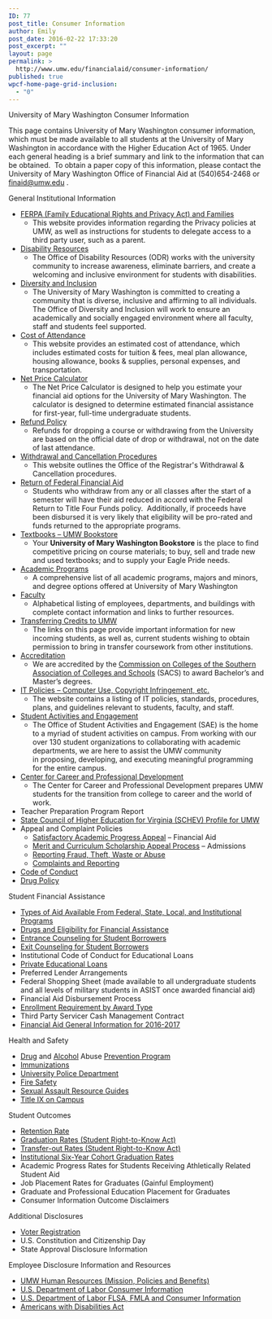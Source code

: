 ```yaml
---
ID: 77
post_title: Consumer Information
author: Emily
post_date: 2016-02-22 17:33:20
post_excerpt: ""
layout: page
permalink: >
  http://www.umw.edu/financialaid/consumer-information/
published: true
wpcf-home-page-grid-inclusion:
  - "0"
---
```

University of Mary Washington Consumer Information

This page contains University of Mary Washington consumer information, which must be made available to all students at the University of Mary Washington in accordance with the Higher Education Act of 1965. Under each general heading is a brief summary and link to the information that can be obtained.  To obtain a paper copy of this information, please contact the University of Mary Washington Office of Financial Aid at (540)654-2468 or finaid@umw.edu .

General Institutional Information
<ul>
 	<li><a href="http://www.umw.edu/financialaid/ferpa/">FERPA (Family Educational Rights and Privacy Act) and Families </a>
<ul>
 	<li>This website provides information regarding the Privacy policies at UMW, as well as instructions for students to delegate access to a third party user, such as a parent.</li>
</ul>
</li>
 	<li><a href="http://academics.umw.edu/disability/">Disability Resources </a>
<ul>
 	<li><span class="left">The Office of Disability Resources (ODR) works with the university community to increase awareness, eliminate barriers, and create a welcoming and inclusive environment for students with disabilities. </span></li>
</ul>
</li>
 	<li><a href="http://diversity.umw.edu/">Diversity and Inclusion</a>
<ul>
 	<li>The University of Mary Washington is committed to creating a community that is diverse, inclusive and affirming to all individuals. The Office of Diversity and Inclusion will work to ensure an academically and socially engaged environment where all faculty, staff and students feel supported.</li>
</ul>
</li>
 	<li><a href="http://www.umw.edu/financialaid/process/cost-of-attendance/">Cost of Attendance</a>
<ul>
 	<li>This website provides an estimated cost of attendance, which includes estimated costs for tuition &amp; fees, meal plan allowance, housing allowance, books &amp; supplies, personal expenses, and transportation.</li>
</ul>
</li>
 	<li><a href="http://adminfinance.umw.edu/umwstatic/financialaid/NetPriceCalculator/npcalc.htm">Net Price Calculator</a>
<ul>
 	<li>The Net Price Calculator is designed to help you estimate your financial aid options for the University of Mary Washington. The calculator is designed to determine estimated financial assistance for first-year, full-time undergraduate students.</li>
</ul>
</li>
 	<li><a href="http://adminfinance.umw.edu/studentaccounts/refund-policy-and-schedule/">Refund Policy</a>
<ul>
 	<li>Refunds for dropping a course or withdrawing from the University are based on the official date of drop or withdrawal, not on the date of last attendance.</li>
</ul>
</li>
 	<li><a href="http://academics.umw.edu/registrar/ferpa-policies-procedures-services/withdrawal-procedures/">Withdrawal and Cancellation Procedures</a>
<ul>
 	<li>This website outlines the Office of the Registrar's Withdrawal &amp; Cancellation procedures.</li>
</ul>
</li>
 	<li><a href="http://www.umw.edu/financialaid/process/leaving/return-of-funds/">Return of Federal Financial Aid</a>
<ul>
 	<li>Students who withdraw from any or all classes after the start of a semester will have their aid reduced in accord with the Federal Return to Title Four Funds policy.  Additionally, if proceeds have been disbursed it is very likely that eligibility will be pro-rated and funds returned to the appropriate programs.</li>
</ul>
</li>
 	<li><a href="http://bookstore.umw.edu/">Textbooks – UMW Bookstore</a>
<ul>
 	<li>Your <strong>University of Mary Washington Bookstore</strong> is the place to find competitive pricing on course materials; to buy, sell and trade new and used textbooks; and to supply your Eagle Pride needs.</li>
</ul>
</li>
 	<li><a href="https://academics.umw.edu/">Academic Programs</a>
<ul>
 	<li>A comprehensive list of all academic programs, majors and minors, and degree options offered at University of Mary Washington</li>
</ul>
</li>
 	<li><a href="http://www.umw.edu/directory/employee-type/faculty/">Faculty</a>
<ul>
 	<li>Alphabetical listing of employees, departments, and buildings with complete contact information and links to further resources.</li>
</ul>
</li>
 	<li><a href="http://academics.umw.edu/registrar/transfer-information/">Transferring Credits to UMW </a>
<ul>
 	<li>The links on this page provide important information for new incoming students, as well as, current students wishing to obtain permission to bring in transfer coursework from other institutions.</li>
</ul>
</li>
 	<li><a href="http://www.umw.edu/about/fast-facts/accreditations/">Accreditation</a>
<ul>
 	<li>We are accredited by the <a href="http://www.sacscoc.org/">Commission on Colleges of the Southern Association of Colleges and Schools</a> (SACS) to award Bachelor’s and Master’s degrees.</li>
</ul>
</li>
 	<li><a href="http://technology.umw.edu/it-policies/">IT Policies – Computer Use, Copyright Infringement, etc. </a>
<ul>
 	<li>The website contains a listing of IT policies, standards, procedures, plans, and guidelines relevant to students, faculty, and staff.</li>
</ul>
</li>
 	<li><a href="http://students.umw.edu/studentactivities/">Student Activities and Engagement</a>
<ul>
 	<li>The Office of Student Activities and Engagement (SAE) is the home to a myriad of student activities on campus. From working with our over 130 student organizations to collaborating with academic departments, we are here to assist the UMW community in proposing, developing, and executing meaningful programming for the entire campus.</li>
</ul>
</li>
 	<li><a href="http://www.umw.edu/careercenter/">Center for Career and Professional Development</a>
<ul>
 	<li>The Center for Career and Professional Development prepares UMW students for the transition from college to career and the world of work.</li>
</ul>
</li>
 	<li>Teacher Preparation Program Report</li>
 	<li><a href="http://research.schev.edu/iprofile.asp?UID=232681">State Council of Higher Education for Virginia (SCHEV) Profile for UMW</a></li>
 	<li>Appeal and Complaint Policies
<ul>
 	<li><a href="http://www.umw.edu/financialaid/eligibility/satisfactory-academic-progress/">Satisfactory Academic Progress Appeal</a> – Financial Aid</li>
 	<li><a href="http://www.umw.edu/financialaid/eligibility/merit-curriculum-scholarship-appeal-process/">Merit and Curriculum Scholarship Appeal Process</a> – Admissions</li>
 	<li><a href="http://president.umw.edu/audit/fraud-theft-waste-or-abuse/">Reporting Fraud, Theft, Waste or Abuse</a></li>
 	<li><a href="http://diversity.umw.edu/title-ix/complaints-survivors/">Complaints and Reporting</a></li>
</ul>
</li>
 	<li><a href="http://students.umw.edu/judicialaffairs/the-judicial-system/code-of-conduct/">Code of Conduct</a></li>
 	<li><a href="http://students.umw.edu/judicialaffairs/drug-policies/#Policy">Drug Policy</a></li>
</ul>
Student Financial Assistance
<ul>
 	<li><a href="http://www.umw.edu/financialaid/types/">Types of Aid Available From Federal, State, Local, and Institutional Programs</a></li>
 	<li><a href="http://students.umw.edu/judicialaffairs/drug-policies/#Financial">Drugs and Eligibility for Financial Assistance</a></li>
 	<li><a href="https://studentloans.gov/myDirectLoan/index.action">Entrance Counseling for Student Borrowers</a></li>
 	<li><a href="https://studentloans.gov/myDirectLoan/index.action">Exit Counseling for Student Borrowers</a></li>
 	<li>Institutional Code of Conduct for Educational Loans</li>
 	<li><a href="http://www.umw.edu/financialaid/types/loans/private/">Private Educational Loans</a></li>
 	<li>Preferred Lender Arrangements</li>
 	<li>Federal Shopping Sheet (made available to all undergraduate students and all levels of military students in ASIST once awarded financial aid)</li>
 	<li>Financial Aid Disbursement Process</li>
 	<li><a href="http://www.umw.edu/financialaid/eligibility/enrollment-requirements/">Enrollment Requirement by Award Type</a></li>
 	<li>Third Party Servicer Cash Management Contract</li>
 	<li><a href="http://www.umw.edu/financialaid/wp-content/uploads/sites/31/2016/03/2016-2017GeneralInformation.pdf">Financial Aid General Information for 2016-2017</a></li>
</ul>
Health and Safety
<ul>
 	<li><a href="http://www.samhsa.gov/prevention/">Drug</a> and <a href="http://www.collegedrinkingprevention.gov/">Alcohol</a> Abuse <a href="http://www.drugabuse.gov/">Prevention Program</a></li>
 	<li><a href="https://students.umw.edu/healthcenter/health-info/immunizations/">Immunizations</a></li>
 	<li><a href="http://www.umw.edu/police/">University Police Department</a></li>
 	<li><a href="http://www.umw.edu/police/2016-annual-security-report/fire-safety/">Fire Safety</a></li>
 	<li><a href="http://diversity.umw.edu/title-ix/resource-guides-downloads/">Sexual Assault Resource Guides</a></li>
 	<li><a href="http://diversity.umw.edu/title-ix/on-campus/">Title IX on Campus</a></li>
</ul>
Student Outcomes
<ul>
 	<li><a href="http://nces.ed.gov/collegenavigator/?q=University+of+Mary+Washington&amp;s=all&amp;id=232681">Retention Rate</a></li>
 	<li><a href="http://nces.ed.gov/collegenavigator/?q=University+of+Mary+Washington&amp;s=all&amp;id=232681">Graduation Rates (Student Right-to-Know Act)</a></li>
 	<li><a href="http://nces.ed.gov/collegenavigator/?q=University+of+Mary+Washington&amp;s=all&amp;id=232681">Transfer-out Rates (Student Right-to-Know Act)</a></li>
 	<li><a href="http://nces.ed.gov/collegenavigator/?q=University+of+Mary+Washington&amp;s=all&amp;id=232681">Institutional Six-Year Cohort Graduation Rates</a></li>
 	<li>Academic Progress Rates for Students Receiving Athletically Related Student Aid</li>
 	<li>Job Placement Rates for Graduates (Gainful Employment)</li>
 	<li>Graduate and Professional Education Placement for Graduates</li>
 	<li>Consumer Information Outcome Disclaimers</li>
</ul>
Additional Disclosures
<ul>
 	<li><a href="https://vote.elections.virginia.gov/VoterInformation">Voter Registration</a></li>
 	<li>U.S. Constitution and Citizenship Day</li>
 	<li>State Approval Disclosure Information</li>
</ul>
Employee Disclosure Information and Resources
<ul>
 	<li><a href="http://adminfinance.umw.edu/hr/">UMW Human Resources (Mission, Policies and Benefits)</a></li>
 	<li><a href="http://www.dol.gov/dol/topic/health-plans/cobra.htm">U.S. Department of Labor Consumer Information</a></li>
 	<li><a href="http://www.dol.gov/WHD/">U.S. Department of Labor FLSA, FMLA and Consumer Information</a></li>
 	<li><a href="http://www.ada.gov/">Americans with Disabilities Act</a></li>
</ul>
